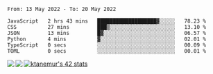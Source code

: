 <!--START_SECTION:waka-->

```text
From: 13 May 2022 - To: 20 May 2022

JavaScript   2 hrs 43 mins   ███████████████████▓░░░░░   78.23 %
CSS          27 mins         ███▒░░░░░░░░░░░░░░░░░░░░░   13.10 %
JSON         13 mins         █▓░░░░░░░░░░░░░░░░░░░░░░░   06.57 %
Python       4 mins          ▓░░░░░░░░░░░░░░░░░░░░░░░░   02.01 %
TypeScript   0 secs          ░░░░░░░░░░░░░░░░░░░░░░░░░   00.09 %
TOML         0 secs          ░░░░░░░░░░░░░░░░░░░░░░░░░   00.01 %
```

<!--END_SECTION:waka-->
<a href="https://github.com/anuraghazra/github-readme-stats">
  <img align="left" src="https://github-readme-stats.vercel.app/api?username=Tanesan&count_private=true&show_icons=true" />
<img align="left" src="https://github-readme-stats.vercel.app/api/top-langs/?username=Tanesan" />
</a>

[![ktanemur's 42 stats](https://badge42.vercel.app/api/v2/cl1wslf6s002109l771rng2w8/stats?cursusId=21&coalitionId=62)](https://github.com/JaeSeoKim/badge42)
